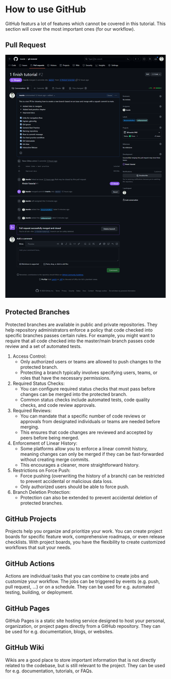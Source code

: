 # How to use GitHub

GitHub featurs a lot of features which cannot be covered in this tutorial. This section will cover the most important ones (for our workflow).

## Pull Request

![Pull Request](../images/github_pr.png)

## Protected Branches

Protected branches are available in public and private repositories. They help repository administrators enforce a policy that code checked into specific branches passes certain rules. For example, you might want to require that all code checked into the master/main branch passes code review and a set of automated tests.

1. Access Control:
    - Only authorized users or teams are allowed to push changes to the protected branch.
    - Protecting a branch typically involves specifying users, teams, or roles that have the necessary permissions.
2. Required Status Checks:
    - You can configure required status checks that must pass before changes can be merged into the protected branch.
    - Common status checks include automated tests, code quality checks, and code review approvals.
3. Required Reviews:
    - You can mandate that a specific number of code reviews or approvals from designated individuals or teams are needed before merging.
    - This ensures that code changes are reviewed and accepted by peers before being merged.
4. Enforcement of Linear History:
    - Some platforms allow you to enforce a linear commit history, meaning changes can only be merged if they can be fast-forwarded without creating merge commits.
    - This encourages a cleaner, more straightforward history.
5. Restrictions on Force Push:
    - Force pushing (overwriting the history of a branch) can be restricted to prevent accidental or malicious data loss.
    - Only authorized users should be able to force push.
6. Branch Deletion Protection:
    - Protection can also be extended to prevent accidental deletion of protected branches.

## GitHub Projects
Projects help you organize and prioritize your work. You can create project boards for specific feature work, comprehensive roadmaps, or even release checklists. With project boards, you have the flexibility to create customized workflows that suit your needs.

## GitHub Actions
Actions are individual tasks that you can combine to create jobs and customize your workflow. 
The jobs can be triggered by events (e.g. push, pull request, ...) or on a schedule.
They can be used for e.g. automated testing, building, or deployment.

## GitHub Pages
GitHub Pages is a static site hosting service designed to host your personal, organization, or project pages directly from a GitHub repository.
They can be used for e.g. documentation, blogs, or websites.

## GitHub Wiki
Wikis are a good place to store important information that is not directly related to the codebase, but is still relevant to the project.
They can be used for e.g. documentation, tutorials, or FAQs.